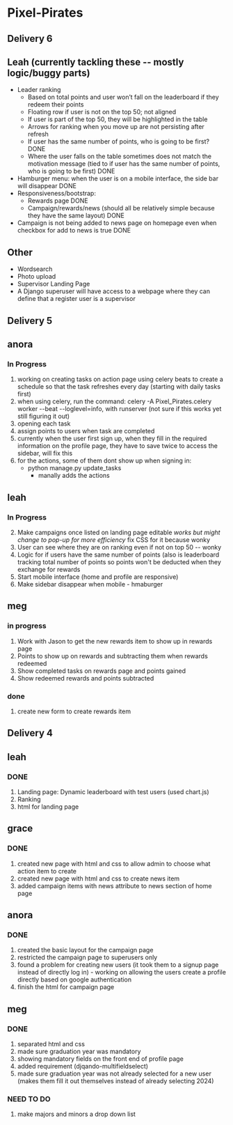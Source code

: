# Pixel-Pirates

## Delivery 6

## Leah (currently tackling these -- mostly logic/buggy parts)
- Leader ranking
    - Based on total points and user won’t fall on the leaderboard if they redeem their points
    - Floating row if user is not on the top 50; not aligned
    - If user is part of the top 50, they will be highlighted in the table
    - Arrows for ranking when you move up are not persisting after refresh
    - If user has the same number of points, who is going to be first? DONE
    - Where the user falls on the table sometimes does not match the motivation message (tied to if user has the same number of points, who is going to be first) DONE
- Hamburger menu: when the user is on a mobile interface, the side bar will disappear DONE
- Responsiveness/bootstrap:
    - Rewards page DONE
    - Campaign/rewards/news (should all be relatively simple because they have the same layout) DONE
 - Campaign is not being added to news page on homepage even when checkbox for add to news is true DONE

## Other
- Wordsearch
- Photo upload
- Supervisor Landing Page
- A Django superuser will have access to a webpage where they can define that a register user is a supervisor 


## Delivery 5
## anora
### In Progress
1. working on creating tasks on action page using celery beats to create a schedule so that the task refreshes every day (starting with daily tasks first)
2. when using celery, run the command: celery -A Pixel_Pirates.celery worker --beat --loglevel=info, with runserver (not sure if this works yet still figuring it out)
3. opening each task
4. assign points to users when task are completed
5. currently when the user first sign up, when they fill in the required information on the profile page, they have to save twice to access the sidebar, will fix this
6. for the actions, some of them dont show up when signing in: 
   - python manage.py update_tasks
      - manally adds the actions

## leah
### In Progress
2. Make campaigns once listed on landing page editable *works but might change to pop-up for more efficiency* fix CSS for it because wonky
3. User can see where they are on ranking even if not on top 50 -- wonky
4. Logic for if users have the same number of points (also is leaderboard tracking total number of points so points won't be deducted when they exchange for rewards
5. Start mobile interface (home and profile are responsive)
6. Make sidebar disappear when mobile - hmaburger

## meg
### in progress
1. Work with Jason to get the new rewards item to show up in rewards page
2. Points to show up on rewards and subtracting them when rewards redeemed
3. Show completed tasks on rewards page and points gained 
4. Show redeemed rewards and points subtracted

### done
1. create new form to create rewards item

## Delivery 4

## leah
### DONE
1. Landing page: Dynamic leaderboard with test users (used chart.js)
2. Ranking 
3. html for landing page

## grace
### DONE
1. created new page with html and css to allow admin to choose what action item to create
2. created new page with html and css to create news item  
3. added campaign items with news attribute to news section of home page


## anora
### DONE
1. created the basic layout for the campaign page 
2. restricted the campaign page to superusers only
3. found a problem for creating new users (it took them to a signup page instead of directly log in) - working on allowing the users create a profile directly based on google authentication
4. finish the html for campaign page


## meg
### DONE
1. separated html and css
2. made sure graduation year was mandatory
3. showing mandatory fields on the front end of profile page
4. added requirement (djqando-multifieldselect)
5. made sure graduation year was not already selected for a new user (makes them fill it out themselves instead of already selecting 2024)

### NEED TO DO
1. make majors and minors a drop down list
